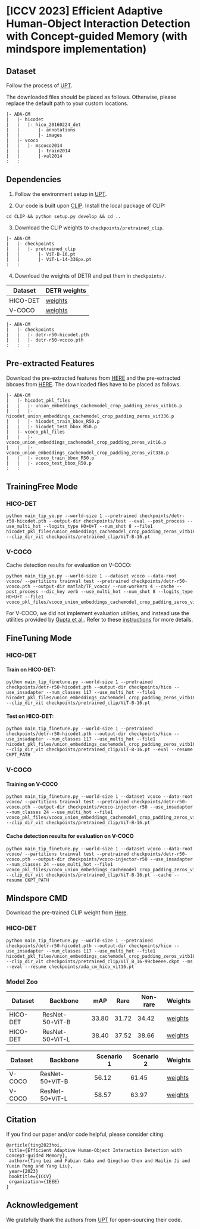 # [ICCV 2023] Efficient Adaptive Human-Object Interaction Detection with Concept-guided Memory (with mindspore implementation)

## Dataset 
Follow the process of [UPT](https://github.com/fredzzhang/upt).

The downloaded files should be placed as follows. Otherwise, please replace the default path to your custom locations.
```
|- ADA-CM
|   |- hicodet
|   |   |- hico_20160224_det
|   |       |- annotations
|   |       |- images
|   |- vcoco
|   |   |- mscoco2014
|   |       |- train2014
|   |       |-val2014
:   :      
```

## Dependencies
1. Follow the environment setup in [UPT](https://github.com/fredzzhang/upt).

2. Our code is built upon [CLIP](https://github.com/openai/CLIP). Install the local package of CLIP:
```
cd CLIP && python setup.py develop && cd ..
```

3. Download the CLIP weights to `checkpoints/pretrained_clip`.
```
|- ADA-CM
|   |- checkpoints
|   |   |- pretrained_clip
|   |       |- ViT-B-16.pt
|   |       |- ViT-L-14-336px.pt
:   :      
```

4. Download the weights of DETR and put them in `checkpoints/`.


| Dataset | DETR weights |
| --- | --- |
| HICO-DET | [weights](https://drive.google.com/file/d/1BQ-0tbSH7UC6QMIMMgdbNpRw2NcO8yAD/view?usp=sharing)  |
| V-COCO | [weights](https://drive.google.com/file/d/1AIqc2LBkucBAAb_ebK9RjyNS5WmnA4HV/view?usp=sharing) |


```
|- ADA-CM
|   |- checkpoints
|   |   |- detr-r50-hicodet.pth
|   |   |- detr-r50-vcoco.pth
:   :   :
```

## Pre-extracted Features
Download the pre-extracted features from [HERE](https://drive.google.com/file/d/1lUnUQD3XcWyQdwDHMi74oXBcivibGIWN/view?usp=sharing) and the pre-extracted bboxes from [HERE](https://drive.google.com/file/d/1xHGr36idtYSzMYGHKvvxMJyTiaq317Ev/view?usp=sharing). The downloaded files have to be placed as follows.

```
|- ADA-CM
|   |- hicodet_pkl_files
|   |   |- union_embeddings_cachemodel_crop_padding_zeros_vitb16.p
|   |   |- hicodet_union_embeddings_cachemodel_crop_padding_zeros_vit336.p
|   |   |- hicodet_train_bbox_R50.p
|   |   |- hicodet_test_bbox_R50.p
|   |- vcoco_pkl_files
|   |   |- vcoco_union_embeddings_cachemodel_crop_padding_zeros_vit16.p
|   |   |- vcoco_union_embeddings_cachemodel_crop_padding_zeros_vit336.p
|   |   |- vcoco_train_bbox_R50.p
|   |   |- vcoco_test_bbox_R50.p
:   :      
```

## TrainingFree Mode
### HICO-DET
```
python main_tip_ye.py --world-size 1 --pretrained checkpoints/detr-r50-hicodet.pth --output-dir checkpoints/test --eval --post_process --use_multi_hot --logits_type HO+U+T --num_shot 8 --file1 hicodet_pkl_files/union_embeddings_cachemodel_crop_padding_zeros_vitb16.p --clip_dir_vit checkpoints/pretrained_clip/ViT-B-16.pt
```

### V-COCO
Cache detection results for evaluation on V-COCO:
```
python main_tip_ye.py --world-size 1 --dataset vcoco --data-root vcoco/ --partitions trainval test --pretrained checkpoints/detr-r50-vcoco.pth --output-dir matlab/TF_vcoco/ --num-workers 4 --cache --post_process --dic_key verb --use_multi_hot --num_shot 8 --logits_type HO+U+T --file1 vcoco_pkl_files/vcoco_union_embeddings_cachemodel_crop_padding_zeros_vit16.p
```

For V-COCO, we did not implement evaluation utilities, and instead use the utilities provided by [Gupta et al.](https://github.com/ywchao/ho-rcnn). Refer to these [instructions](https://github.com/fredzzhang/upt/discussions/14) for more details.


## FineTuning Mode
### HICO-DET
#### Train on HICO-DET:
```
python main_tip_finetune.py --world-size 1 --pretrained checkpoints/detr-r50-hicodet.pth --output-dir checkpoints/hico --use_insadapter --num_classes 117 --use_multi_hot --file1 hicodet_pkl_files/union_embeddings_cachemodel_crop_padding_zeros_vitb16.p --clip_dir_vit checkpoints/pretrained_clip/ViT-B-16.pt 
```

#### Test on HICO-DET:
```
python main_tip_finetune.py --world-size 1 --pretrained checkpoints/detr-r50-hicodet.pth --output-dir checkpoints/hico --use_insadapter --num_classes 117 --use_multi_hot --file1 hicodet_pkl_files/union_embeddings_cachemodel_crop_padding_zeros_vitb16.p --clip_dir_vit checkpoints/pretrained_clip/ViT-B-16.pt --eval --resume CKPT_PATH
```


### V-COCO
#### Training on V-COCO
```
python main_tip_finetune.py --world-size 1 --dataset vcoco --data-root vcoco/ --partitions trainval test --pretrained checkpoints/detr-r50-vcoco.pth --output-dir checkpoints/vcoco-injector-r50 --use_insadapter --num_classes 24 --use_multi_hot --file1 vcoco_pkl_files/vcoco_union_embeddings_cachemodel_crop_padding_zeros_vit16.p  --clip_dir_vit checkpoints/pretrained_clip/ViT-B-16.pt
```

#### Cache detection results for evaluation on V-COCO
```
python main_tip_finetune.py --world-size 1 --dataset vcoco --data-root vcoco/ --partitions trainval test --pretrained checkpoints/detr-r50-vcoco.pth --output-dir checkpoints/vcoco-injector-r50 --use_insadapter --num_classes 24 --use_multi_hot --file1 vcoco_pkl_files/vcoco_union_embeddings_cachemodel_crop_padding_zeros_vit16.p  --clip_dir_vit checkpoints/pretrained_clip/ViT-B-16.pt --cache --resume CKPT_PATH
```


## Mindspore CMD
Download the pre-trained CLIP weight from [Here](https://github.com/XixinYang/open_clip-mindspore).
### HICO-DET
```
python main_tip_finetune.py --world-size 1 --pretrained checkpoints/detr-r50-hicodet.pth --output-dir checkpoints/hico --use_insadapter --num_classes 117 --use_multi_hot --file1 hicodet_pkl_files/union_embeddings_cachemodel_crop_padding_zeros_vitb16.p --clip_dir_vit checkpoints/pretrained_clip/ViT_B_16-99cbeeee.ckpt --ms --eval --resume checkpoints/ada_cm_hico_vit16.pt
```

### Model Zoo

| Dataset |  Backbone  | mAP | Rare | Non-rare | Weights |
| ---- |  ----  | ----  | ----  | ----  | ----  |
| HICO-DET | ResNet-50+ViT-B  | 33.80 | 31.72 | 34.42 | [weights](https://drive.google.com/file/d/1utTPqQkDIvlNhDzAs8mhoSN7FMQjBToH/view?usp=sharing) |
| HICO-DET |ResNet-50+ViT-L  | 38.40 | 37.52 | 38.66 | [weights](https://drive.google.com/file/d/1JqX61ZSDXmDuLz4DPavK3aa1ISG7W8Dj/view?usp=sharing) |


| Dataset |  Backbone  | Scenario 1 | Scenario 2 | Weights |
| ---- |  ----  | ----  | ----  | ----  |
|V-COCO| ResNet-50+ViT-B  | 56.12 | 61.45 | [weights](https://drive.google.com/file/d/13WiXzP08MKSMD-jZrtIpWcyFa7zYXnRE/view?usp=sharing) |
|V-COCO| ResNet-50+ViT-L  | 58.57 | 63.97 | [weights](https://drive.google.com/file/d/1amqgWOPjC8mlHMrmoZj6YzxCFBPLUeww/view?usp=sharing) |

## Citation
If you find our paper and/or code helpful, please consider citing:
```
@article{ting2023hoi,
 title={Efficient Adaptive Human-Object Interaction Detection with Concept-guided Memory},
 author={Ting Lei and Fabian Caba and Qingchao Chen and Hailin Ji and Yuxin Peng and Yang Liu},
 year={2023}
 booktitle={ICCV}
 organization={IEEE}
}
```

## Acknowledgement
We gratefully thank the authors from [UPT](https://github.com/fredzzhang/upt) for open-sourcing their code.

